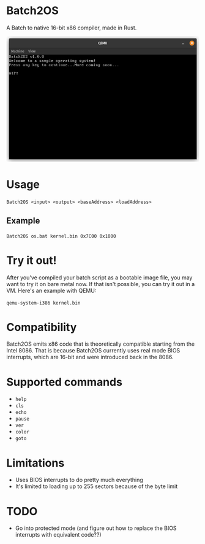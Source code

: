 # Batch2OS
A Batch to native 16-bit x86 compiler, made in Rust.

![img.png](img.png)

# Usage
``Batch2OS <input> <output> <baseAddress> <loadAddress>``

## Example
``Batch2OS os.bat kernel.bin 0x7C00 0x1000``

# Try it out!
After you've compiled your batch script as a bootable image file, you may want to try it on bare metal now. If that isn't possible, you can try it out in a VM. Here's an example with QEMU:

``qemu-system-i386 kernel.bin``

# Compatibility
Batch2OS emits x86 code that is theoretically compatible starting from the Intel 8086. That is because Batch2OS currently uses real mode BIOS interrupts, which are 16-bit and were introduced back in the 8086.</br>

# Supported commands
- ``help``
- ``cls``
- ``echo``
- ``pause``
- ``ver``
- ``color``
- ``goto``

# Limitations
- Uses BIOS interrupts to do pretty much everything
- It's limited to loading up to 255 sectors because of the byte limit

# TODO
- Go into protected mode (and figure out how to replace the BIOS interrupts with equivalent code??)
